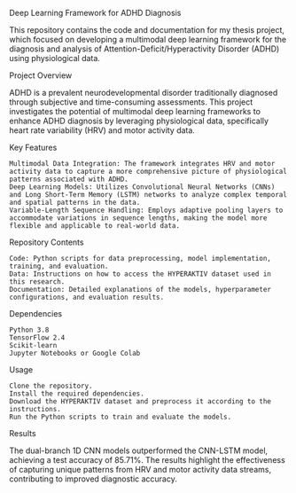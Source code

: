 Deep Learning Framework for ADHD Diagnosis

This repository contains the code and documentation for my thesis project, which focused on developing a multimodal deep learning framework for the diagnosis and analysis of Attention-Deficit/Hyperactivity Disorder (ADHD) using physiological data.

Project Overview

ADHD is a prevalent neurodevelopmental disorder traditionally diagnosed through subjective and time-consuming assessments. This project investigates the potential of multimodal deep learning frameworks to enhance ADHD diagnosis by leveraging physiological data, specifically heart rate variability (HRV) and motor activity data.

Key Features

    Multimodal Data Integration: The framework integrates HRV and motor activity data to capture a more comprehensive picture of physiological patterns associated with ADHD.
    Deep Learning Models: Utilizes Convolutional Neural Networks (CNNs) and Long Short-Term Memory (LSTM) networks to analyze complex temporal and spatial patterns in the data.
    Variable-Length Sequence Handling: Employs adaptive pooling layers to accommodate variations in sequence lengths, making the model more flexible and applicable to real-world data.

Repository Contents

    Code: Python scripts for data preprocessing, model implementation, training, and evaluation.
    Data: Instructions on how to access the HYPERAKTIV dataset used in this research.
    Documentation: Detailed explanations of the models, hyperparameter configurations, and evaluation results.

Dependencies

    Python 3.8
    TensorFlow 2.4
    Scikit-learn
    Jupyter Notebooks or Google Colab

Usage

    Clone the repository.
    Install the required dependencies.
    Download the HYPERAKTIV dataset and preprocess it according to the instructions.
    Run the Python scripts to train and evaluate the models.

Results

The dual-branch 1D CNN models outperformed the CNN-LSTM model, achieving a test accuracy of 85.71%. The results highlight the effectiveness of capturing unique patterns from HRV and motor activity data streams, contributing to improved diagnostic accuracy.
